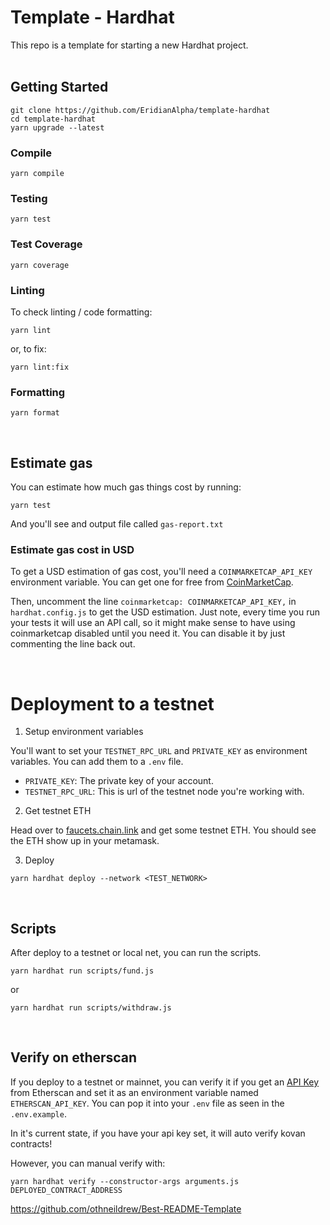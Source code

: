 # Template - Hardhat

This repo is a template for starting a new Hardhat project.
<br/>
<br/>

## Getting Started

```
git clone https://github.com/EridianAlpha/template-hardhat
cd template-hardhat
yarn upgrade --latest
```

### Compile

```
yarn compile
```

### Testing

```
yarn test
```

### Test Coverage

```
yarn coverage
```

### Linting

To check linting / code formatting:

```
yarn lint
```

or, to fix:

```
yarn lint:fix
```

### Formatting

```
yarn format
```
<br/>

## Estimate gas

You can estimate how much gas things cost by running:

```
yarn test
```

And you'll see and output file called `gas-report.txt`

### Estimate gas cost in USD

To get a USD estimation of gas cost, you'll need a `COINMARKETCAP_API_KEY` environment variable. You can get one for free from [CoinMarketCap](https://pro.coinmarketcap.com/signup).

Then, uncomment the line `coinmarketcap: COINMARKETCAP_API_KEY,` in `hardhat.config.js` to get the USD estimation. Just note, every time you run your tests it will use an API call, so it might make sense to have using coinmarketcap disabled until you need it. You can disable it by just commenting the line back out.

<br/>

# Deployment to a testnet

1. Setup environment variables

You'll want to set your `TESTNET_RPC_URL` and `PRIVATE_KEY` as environment variables. You can add them to a `.env` file.

-   `PRIVATE_KEY`: The private key of your account.
-   `TESTNET_RPC_URL`: This is url of the testnet node you're working with.

2. Get testnet ETH

Head over to [faucets.chain.link](https://faucets.chain.link/) and get some testnet ETH. You should see the ETH show up in your metamask.

3. Deploy

```
yarn hardhat deploy --network <TEST_NETWORK>
```
<br/>

## Scripts

After deploy to a testnet or local net, you can run the scripts.

```
yarn hardhat run scripts/fund.js
```

or

```
yarn hardhat run scripts/withdraw.js
```
<br/>

## Verify on etherscan

If you deploy to a testnet or mainnet, you can verify it if you get an [API Key](https://etherscan.io/myapikey) from Etherscan and set it as an environment variable named `ETHERSCAN_API_KEY`. You can pop it into your `.env` file as seen in the `.env.example`.

In it's current state, if you have your api key set, it will auto verify kovan contracts!

However, you can manual verify with:

```
yarn hardhat verify --constructor-args arguments.js DEPLOYED_CONTRACT_ADDRESS
```

https://github.com/othneildrew/Best-README-Template
